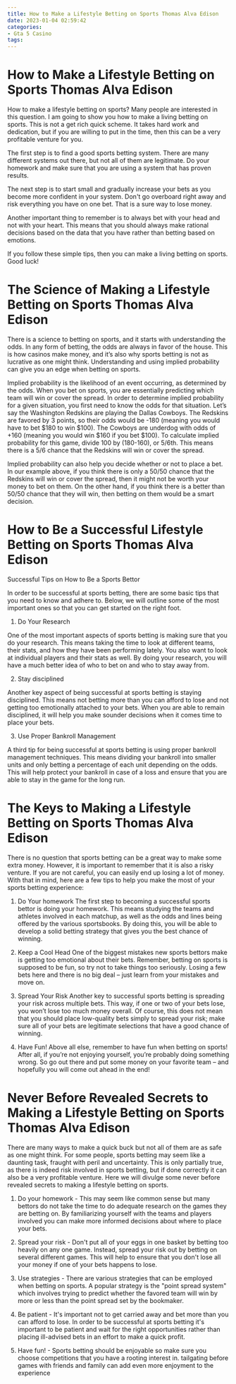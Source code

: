 ```yaml
---
title: How to Make a Lifestyle Betting on Sports Thomas Alva Edison
date: 2023-01-04 02:59:42
categories:
- Gta 5 Casino
tags:
---
```



#  How to Make a Lifestyle Betting on Sports Thomas Alva Edison

How to make a lifestyle betting on sports? Many people are interested in this question. I am going to show you how to make a living betting on sports. This is not a get rich quick scheme. It takes hard work and dedication, but if you are willing to put in the time, then this can be a very profitable venture for you.

The first step is to find a good sports betting system. There are many different systems out there, but not all of them are legitimate. Do your homework and make sure that you are using a system that has proven results.

The next step is to start small and gradually increase your bets as you become more confident in your system. Don't go overboard right away and risk everything you have on one bet. That is a sure way to lose money.

Another important thing to remember is to always bet with your head and not with your heart. This means that you should always make rational decisions based on the data that you have rather than betting based on emotions.

If you follow these simple tips, then you can make a living betting on sports. Good luck!

#  The Science of Making a Lifestyle Betting on Sports Thomas Alva Edison

There is a science to betting on sports, and it starts with understanding the odds. In any form of betting, the odds are always in favor of the house. This is how casinos make money, and it’s also why sports betting is not as lucrative as one might think. Understanding and using implied probability can give you an edge when betting on sports.

Implied probability is the likelihood of an event occurring, as determined by the odds. When you bet on sports, you are essentially predicting which team will win or cover the spread. In order to determine implied probability for a given situation, you first need to know the odds for that situation. Let’s say the Washington Redskins are playing the Dallas Cowboys. The Redskins are favored by 3 points, so their odds would be -180 (meaning you would have to bet $180 to win $100). The Cowboys are underdog with odds of +160 (meaning you would win $160 if you bet $100). To calculate implied probability for this game, divide 100 by (180-160), or 5/6th. This means there is a 5/6 chance that the Redskins will win or cover the spread.

Implied probability can also help you decide whether or not to place a bet. In our example above, if you think there is only a 50/50 chance that the Redskins will win or cover the spread, then it might not be worth your money to bet on them. On the other hand, if you think there is a better than 50/50 chance that they will win, then betting on them would be a smart decision.

#  How to Be a Successful Lifestyle Betting on Sports Thomas Alva Edison

Successful Tips on How to Be a Sports Bettor

In order to be successful at sports betting, there are some basic tips that you need to know and adhere to. Below, we will outline some of the most important ones so that you can get started on the right foot.

1. Do Your Research

One of the most important aspects of sports betting is making sure that you do your research. This means taking the time to look at different teams, their stats, and how they have been performing lately. You also want to look at individual players and their stats as well. By doing your research, you will have a much better idea of who to bet on and who to stay away from.

2. Stay disciplined

Another key aspect of being successful at sports betting is staying disciplined. This means not betting more than you can afford to lose and not getting too emotionally attached to your bets. When you are able to remain disciplined, it will help you make sounder decisions when it comes time to place your bets.

3. Use Proper Bankroll Management

A third tip for being successful at sports betting is using proper bankroll management techniques. This means dividing your bankroll into smaller units and only betting a percentage of each unit depending on the odds. This will help protect your bankroll in case of a loss and ensure that you are able to stay in the game for the long run.

#  The Keys to Making a Lifestyle Betting on Sports Thomas Alva Edison 

There is no question that sports betting can be a great way to make some extra money. However, it is important to remember that it is also a risky venture. If you are not careful, you can easily end up losing a lot of money. With that in mind, here are a few tips to help you make the most of your sports betting experience:

1. Do Your homework
The first step to becoming a successful sports bettor is doing your homework. This means studying the teams and athletes involved in each matchup, as well as the odds and lines being offered by the various sportsbooks. By doing this, you will be able to develop a solid betting strategy that gives you the best chance of winning.

2. Keep a Cool Head
One of the biggest mistakes new sports bettors make is getting too emotional about their bets. Remember, betting on sports is supposed to be fun, so try not to take things too seriously. Losing a few bets here and there is no big deal – just learn from your mistakes and move on.

3. Spread Your Risk
Another key to successful sports betting is spreading your risk across multiple bets. This way, if one or two of your bets lose, you won’t lose too much money overall. Of course, this does not mean that you should place low-quality bets simply to spread your risk; make sure all of your bets are legitimate selections that have a good chance of winning.

4. Have Fun!
Above all else, remember to have fun when betting on sports! After all, if you’re not enjoying yourself, you’re probably doing something wrong. So go out there and put some money on your favorite team – and hopefully you will come out ahead in the end!

#  Never Before Revealed Secrets to Making a Lifestyle Betting on Sports Thomas Alva Edison

There are many ways to make a quick buck but not all of them are as safe as one might think. For some people, sports betting may seem like a daunting task, fraught with peril and uncertainty. This is only partially true, as there is indeed risk involved in sports betting, but if done correctly it can also be a very profitable venture. Here we will divulge some never before revealed secrets to making a lifestyle betting on sports.

1) Do your homework - This may seem like common sense but many bettors do not take the time to do adequate research on the games they are betting on. By familiarizing yourself with the teams and players involved you can make more informed decisions about where to place your bets.

2) Spread your risk - Don't put all of your eggs in one basket by betting too heavily on any one game. Instead, spread your risk out by betting on several different games. This will help to ensure that you don't lose all your money if one of your bets happens to lose.

3) Use strategies - There are various strategies that can be employed when betting on sports. A popular strategy is the "point spread system" which involves trying to predict whether the favored team will win by more or less than the point spread set by the bookmaker.

4) Be patient - It's important not to get carried away and bet more than you can afford to lose. In order to be successful at sports betting it's important to be patient and wait for the right opportunities rather than placing ill-advised bets in an effort to make a quick profit.

5) Have fun! - Sports betting should be enjoyable so make sure you choose competitions that you have a rooting interest in. tailgating before games with friends and family can add even more enjoyment to the experience